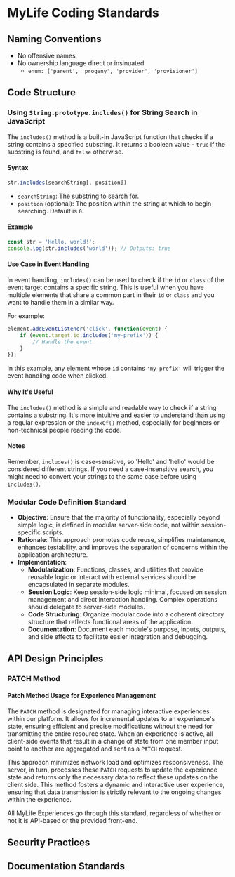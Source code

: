 # MyLife Coding Standards

## Naming Conventions

- No offensive names
- No ownership language direct or insinuated
  - `enum: ['parent', 'progeny', 'provider', 'provisioner']`

## Code Structure

### Using `String.prototype.includes()` for String Search in JavaScript

The `includes()` method is a built-in JavaScript function that checks if a string contains a specified substring. It returns a boolean value - `true` if the substring is found, and `false` otherwise.

#### Syntax

```javascript
str.includes(searchString[, position])
```

- `searchString`: The substring to search for.
- `position` (optional): The position within the string at which to begin searching. Default is `0`.

#### Example

```javascript
const str = 'Hello, world!';
console.log(str.includes('world')); // Outputs: true
```

#### Use Case in Event Handling

In event handling, `includes()` can be used to check if the `id` or `class` of the event target contains a specific string. This is useful when you have multiple elements that share a common part in their `id` or `class` and you want to handle them in a similar way.

For example:

```javascript
element.addEventListener('click', function(event) {
    if (event.target.id.includes('my-prefix')) {
        // Handle the event
    }
});
```

In this example, any element whose `id` contains `'my-prefix'` will trigger the event handling code when clicked.

#### Why It's Useful

The `includes()` method is a simple and readable way to check if a string contains a substring. It's more intuitive and easier to understand than using a regular expression or the `indexOf()` method, especially for beginners or non-technical people reading the code.

#### Notes

Remember, `includes()` is case-sensitive, so 'Hello' and 'hello' would be considered different strings. If you need a case-insensitive search, you might need to convert your strings to the same case before using `includes()`.

### Modular Code Definition Standard

- **Objective**: Ensure that the majority of functionality, especially beyond simple logic, is defined in modular server-side code, not within session-specific scripts.
- **Rationale**: This approach promotes code reuse, simplifies maintenance, enhances testability, and improves the separation of concerns within the application architecture.
- **Implementation**:
  - **Modularization**: Functions, classes, and utilities that provide reusable logic or interact with external services should be encapsulated in separate modules.
  - **Session Logic**: Keep session-side logic minimal, focused on session management and direct interaction handling. Complex operations should delegate to server-side modules.
  - **Code Structuring**: Organize modular code into a coherent directory structure that reflects functional areas of the application.
  - **Documentation**: Document each module's purpose, inputs, outputs, and side effects to facilitate easier integration and debugging.

## API Design Principles

### PATCH Method

#### Patch Method Usage for Experience Management

The `PATCH` method is designated for managing interactive experiences within our platform. It allows for incremental updates to an experience's state, ensuring efficient and precise modifications without the need for transmitting the entire resource state. When an experience is active, all client-side events that result in a change of state from one member input point to another are aggregated and sent as a `PATCH` request.

This approach minimizes network load and optimizes responsiveness. The server, in turn, processes these `PATCH` requests to update the experience state and returns only the necessary data to reflect these updates on the client side. This method fosters a dynamic and interactive user experience, ensuring that data transmission is strictly relevant to the ongoing changes within the experience.

All MyLife Experiences go through this standard, regardless of whether or not it is API-based or the provided front-end.

## Security Practices

## Documentation Standards
